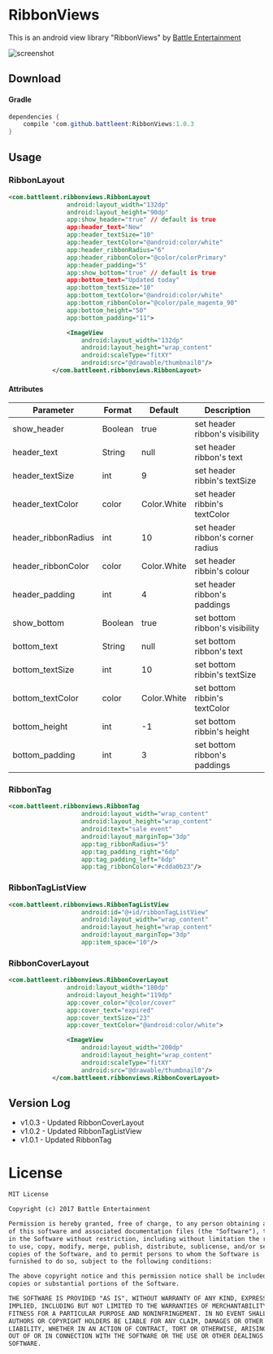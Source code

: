 # RibbonViews
This is an android view library "RibbonViews" by [Battle Entertainment](https://www.battleent.com/)

![screenshot](https://user-images.githubusercontent.com/24237865/33116641-ea4b1526-cfa8-11e7-8552-5401c6db2607.png)

## Download
#### Gradle
```java
dependencies {
    compile 'com.github.battleent:RibbonViews:1.0.3
}
```

## Usage
### RibbonLayout
```xml
<com.battleent.ribbonviews.RibbonLayout
                android:layout_width="132dp"
                android:layout_height="90dp"
                app:show_header="true" // default is true
                app:header_text="New"
                app:header_textSize="10"
                app:header_textColor="@android:color/white"
                app:header_ribbonRadius="6"
                app:header_ribbonColor="@color/colorPrimary"
                app:header_padding="5"
                app:show_bottom="true" // default is true
                app:bottom_text="Updated today"
                app:bottom_textSize="10"
                app:bottom_textColor="@android:color/white"
                app:bottom_ribbonColor="@color/pale_magenta_90"
                app:bottom_height="50"
                app:bottom_padding="11">

                <ImageView
                    android:layout_width="132dp"
                    android:layout_height="wrap_content"
                    android:scaleType="fitXY"
                    android:src="@drawable/thumbnail0"/>
            </com.battleent.ribbonviews.RibbonLayout>
```

#### Attributes
Parameter  |  Format  |  Default  |  Description
--- | --- | --- | ---
show_header | Boolean | true | set header ribbon's visibility
header_text | String | null | set header ribbon's text
header_textSize | int | 9 | set header ribbin's textSize
header_textColor | color | Color.White | set header ribbin's textColor
header_ribbonRadius | int | 10 | set header ribbon's corner radius
header_ribbonColor | color | Color.White | set header ribbin's colour
header_padding | int | 4 | set header ribbon's paddings
show_bottom | Boolean | true | set bottom ribbon's visibility
bottom_text | String | null | set bottom ribbon's text
bottom_textSize | int | 10 | set bottom ribbin's textSize
bottom_textColor | color | Color.White | set bottom ribbin's textColor
bottom_height | int | -1 | set bottom ribbin's height
bottom_padding | int | 3 | set bottom ribbon's paddings

### RibbonTag
```xml
<com.battleent.ribbonviews.RibbonTag
                    android:layout_width="wrap_content"
                    android:layout_height="wrap_content"
                    android:text="sale event"
                    android:layout_marginTop="3dp"
                    app:tag_ribbonRadius="5"
                    app:tag_padding_right="6dp"
                    app:tag_padding_left="6dp"
                    app:tag_ribbonColor="#cdda0b23"/>
```

### RibbonTagListView
```xml
<com.battleent.ribbonviews.RibbonTagListView
                    android:id="@+id/ribbonTagListView"
                    android:layout_width="wrap_content"
                    android:layout_height="wrap_content"
                    android:layout_marginTop="3dp"
                    app:item_space="10"/>
```

### RibbonCoverLayout
```xml
<com.battleent.ribbonviews.RibbonCoverLayout
                android:layout_width="180dp"
                android:layout_height="119dp"
                app:cover_color="@color/cover"
                app:cover_text="expired"
                app:cover_textSize="23"
                app:cover_textColor="@android:color/white">

                <ImageView
                    android:layout_width="200dp"
                    android:layout_height="wrap_content"
                    android:scaleType="fitXY"
                    android:src="@drawable/thumbnail0"/>
            </com.battleent.ribbonviews.RibbonCoverLayout>
```

## Version Log
- v1.0.3 - Updated RibbonCoverLayout
- v1.0.2 - Updated RibbonTagListView
- v1.0.1 - Updated RibbonTag

# License
```xml
MIT License

Copyright (c) 2017 Battle Entertainment

Permission is hereby granted, free of charge, to any person obtaining a copy
of this software and associated documentation files (the "Software"), to deal
in the Software without restriction, including without limitation the rights
to use, copy, modify, merge, publish, distribute, sublicense, and/or sell
copies of the Software, and to permit persons to whom the Software is
furnished to do so, subject to the following conditions:

The above copyright notice and this permission notice shall be included in all
copies or substantial portions of the Software.

THE SOFTWARE IS PROVIDED "AS IS", WITHOUT WARRANTY OF ANY KIND, EXPRESS OR
IMPLIED, INCLUDING BUT NOT LIMITED TO THE WARRANTIES OF MERCHANTABILITY,
FITNESS FOR A PARTICULAR PURPOSE AND NONINFRINGEMENT. IN NO EVENT SHALL THE
AUTHORS OR COPYRIGHT HOLDERS BE LIABLE FOR ANY CLAIM, DAMAGES OR OTHER
LIABILITY, WHETHER IN AN ACTION OF CONTRACT, TORT OR OTHERWISE, ARISING FROM,
OUT OF OR IN CONNECTION WITH THE SOFTWARE OR THE USE OR OTHER DEALINGS IN THE
SOFTWARE.
```
